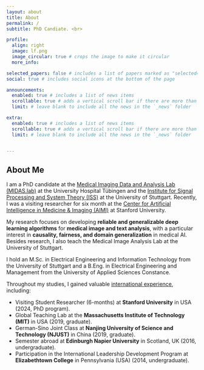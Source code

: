 ```yaml
---
layout: about
title: About
permalink: /
subtitle: PhD Candiate. <br>

profile:
  align: right
  image: lf.png
  image_circular: true # crops the image to make it circular
  more_info:

selected_papers: false # includes a list of papers marked as "selected={true}"
social: true # includes social icons at the bottom of the page

announcements:
  enabled: true # includes a list of news items
  scrollable: true # adds a vertical scroll bar if there are more than 3 news items
  limit: # leave blank to include all the news in the `_news` folder

extra:
  enabled: true # includes a list of news items
  scrollable: true # adds a vertical scroll bar if there are more than 3 news items
  limit: # leave blank to include all the news in the `_news` folder


---
```


## About Me

I am a PhD candidate at the <a href="https://www.medizin.uni-tuebingen.de/de/das-klinikum/einrichtungen/kliniken/radiologie/allgemeine-radiologie/forschung/ag-midas">Medical Imaging Data and Analysis Lab (MIDAS.lab)</a> at the University Hospital Tübingen and the 
<a href="https://www.iss.uni-stuttgart.de/">Institute for Signal Processing and System Theory (ISS)</a> at the University of Stuttgart. 
Recently, I was a visiting researcher for six month at the <a href="https://aimi.stanford.edu/">Center for Artificial Intelligence in Medicine & Imaging (AIMI)</a> at Stanford University.

My research focuses on developing **reliable and generalizable deep learning algorithms** for **medical image and text analysis**, with a particular interest in **causality, fairness, and domain generalization** in medical AI.  Besides research, I also teach the Medical Image Analysis Lab at the University of Stuttgart.

I hold an M.Sc. in Electrical Engineering and Information Technology from the University of Stuttgart and a B.Eng. in Electrical Engineering and Management from the University of Applied Sciences Constance. 

Throughout my studies, I gained valuable <u>international experience</u>, including:  
- Visiting Student Researcher (6-months) at **Stanford University** in USA (2024, PhD program).
- Global Teaching Lab at the **Massachusetts Institute of Technology (MIT)**  in USA (2019, graduate).
- German-Sino Joint Class at **Nanjing University of Science and Technology (NJUST)** in China  (2019, graduate).
- Semester abroad at **Edinburgh Napier University** in Scotland, UK (2016, undergraduate).
- Participation in the International Leadership Development Program at **Elizabethtown College** in Pennsylvania (USA)  (2014, undergraduate).



